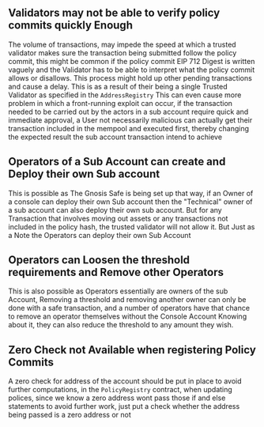 ## Validators may not be able to verify policy commits quickly Enough 

The volume of transactions, may impede the speed at which a trusted validator makes sure the transaction being submitted follow the policy commit, this might be common if the policy commit EIP 712 Digest is written vaguely and the Validator has to be able to interpret what the policy commit allows or disallows. This process might hold up other pending transactions and cause a delay. This is as a result of their being a single Trusted Validator as specified in the ```AddressRegistry```
This can even cause more problem in which a front-running exploit can occur, if the transaction needed to be carried out by the actors in a sub account require quick and immediate approval, a User not necessarily malicious can actually get their transaction included in the mempool and executed first, thereby changing the expected result the sub account transaction intend to achieve

## Operators of a Sub Account can create and Deploy their own Sub account

This is possible as The Gnosis Safe is being set up that way, if an Owner of a console can deploy their own Sub account then the "Technical" owner of a sub account can also deploy their own sub account. But for any Transaction that involves moving out assets or any transactions not included in the policy hash, the trusted validator will not allow it. But Just as a Note the Operators can deploy their own Sub Account

## Operators can Loosen the threshold requirements and Remove other Operators 

This is also possible as Operators essentially are owners of the sub Account, Removing a threshold and removing another owner can only be done with a safe transaction, and a number of operators have that chance to remove an operator themselves without the Console Account Knowing about it, they can also reduce the threshold to any amount they wish.

## Zero Check not Available when registering Policy Commits

A zero check for address of the account should be put in place to avoid further computations, in the ```PolicyRegistry``` contract, when updating polices, since we know a zero address wont pass those if and else statements to avoid further work, just put a check whether the address being passed is a zero address or not